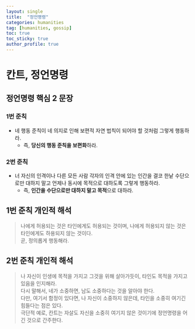 ```yaml
---
layout: single
title:  "정언명령"
categories: humanities
tag: [humanities, gossip]
toc: true
toc_sticky: true
author_profile: true
---
```


# 칸트, 정언명령

## 정언명령 핵심 2 문장

### 1번 준칙
- 네 행동 준칙이 네 의지로 인해 보편적 자연 법칙이 되어야 할 것처럼 그렇게 행동하라.
    - 즉, **당신의 행동 준칙을 보편화**하라.

### 2번 준칙
- 너 자신의 인격이나 다른 모든 사람 각자의 인격 안에 있는 인간을 결코 한낱 수단으로만 대하지 말고 언제나 동시에 목적으로 대하도록 그렇게 행동하라.
    - 즉, **인간을 수단으로만 대하지 말고 목적**으로 대하라.

## 1번 준칙 개인적 해석
> 나에게 허용되는 것은 타인에게도 허용되는 것이며, 나에게 허용되지 않는 것은 타인에게도 하용되지 않는 것이다.<br/>곧, 정의롭게 행동해라.

## 2번 준칙 개인적 해석
> 나 자신이 인생에 목적을 가지고 그것을 위해 살아가듯이, 타인도 목적을 가지고 있음을 인지해라.<br/>다시 말해서, 네가 소중하면, 남도 소중하다는 것을 알아야 한다.<br/>다만, 여기서 함정이 있다면, 나 자신이 소중하지 않은데, 타인을 소중히 여기긴 힘들다는 점은 있다.<br/>극단적 예로, 칸트는 자살도 자신을 소중히 여기지 않은 것이기에 정언명령을 어긴 것으로 간주한다.